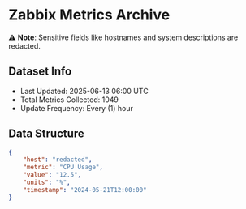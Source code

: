 # Zabbix Metrics Archive

⚠️ **Note**: Sensitive fields like hostnames and system descriptions are redacted.

## Dataset Info
- Last Updated: 2025-06-13 06:00 UTC
- Total Metrics Collected: 1049
- Update Frequency: Every (1) hour

## Data Structure
```json
{
    "host": "redacted",
    "metric": "CPU Usage",
    "value": "12.5",
    "units": "%",
    "timestamp": "2024-05-21T12:00:00"
}
```
